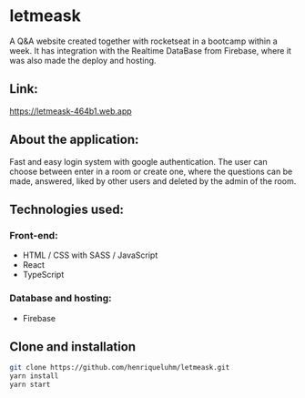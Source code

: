 # letmeask
A Q&A website created together with rocketseat in a bootcamp within a week. It has integration with the Realtime DataBase from Firebase, where it was also made the deploy and hosting.
<br/>
## Link:
https://letmeask-464b1.web.app
<br/>

## About the application:
Fast and easy login system with google authentication. The user can choose between enter in a room or create one, where the questions can be made, answered, liked by other users and deleted by the admin of the room.

## Technologies used:
### Front-end:
  - HTML / CSS with SASS / JavaScript
  - React
  - TypeScript
  
### Database and hosting:
  - Firebase

## Clone and installation
```bash
git clone https://github.com/henriqueluhm/letmeask.git
yarn install 
yarn start 
```
